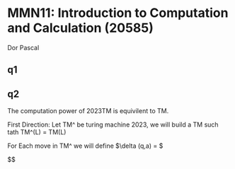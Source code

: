 # MMN11: Introduction to Computation and Calculation (20585)

Dor Pascal

## q1

## q2

The computation power of 2023TM is equivilent to TM.

First Direction: Let TM^ be turing machine 2023, we will build a TM such tath TM^(L) = TM(L)

For Each move in TM^ we will define $\delta (q,a) = $

$$
```
